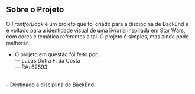 ## **Sobre o Projeto**  
O *FrontforBack* é um projeto que foi criado para a discipçina de BackEnd e é voltado para a identidade visual de uma livraria inspirada em Star Wars, com cores e temática referentes a tal. 
O projeto é simples, mas ainda pode melhorar.  

- O projeto em questão foi feito por:<br>
— Lucas Dutra F. da Costa<br>
— RA: 62593<br>
<br>
- Destinado a disciplina de BackEnd.
